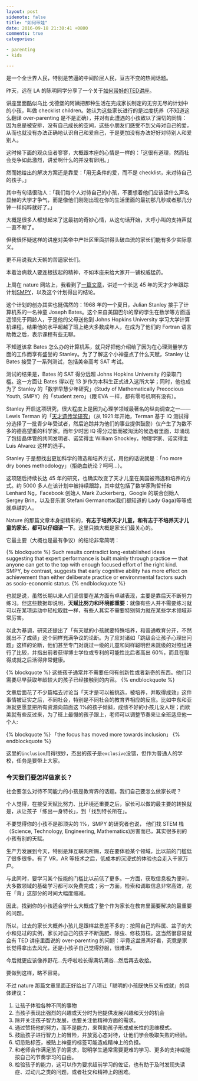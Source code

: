 ```yaml
---
layout: post
sidenote: false
title: "如何带娃"
date: 2016-09-18 21:30:41 +0800
comments: true
categories:

- parenting
- kids

---
```


是一个全世界人民，特别是苦逼的中间阶层人民，亘古不变的热闹话题。

昨天，远在 LA 的陈明同学分享了一个关于[如何带娃的TED讲座](http://www.ted.com/talks/julie_lythcott_haims_how_to_raise_successful_kids_without_over_parenting?utm_source=newsletter_weekly_2016-09-17&utm_campaign=newsletter_weekly&utm_medium=email&utm_content=talk_of_the_week_button&from=timeline&isappinstalled=0#t-318006)。

讲座里面酷似乌比·戈德堡的阿姨把那种生活在完成家长制定的无穷无尽的计划中的小孩，叫做 checklist children。她认为这些家长进行的是过度抚养（不知道这么翻译 over-parenting 是不是正确），并对有此遭遇的小孩致以了深切的同情：因为总是被安排，没有自己成长的空间，这些小朋友们感受不到父母对自己的爱，从而也就没有办法正确地认识自己和爱自己，于是更加没有办法好好对待别人和爱别人。

这时候下面的观众应者寥寥，大概跟本座的心情是一样的：「这很有道理，然而社会竞争如此激烈，讲爱啊什么的并没有卵用。」

然而她给出的解决方案还是靠爱：「用无条件的爱，而不是 checklist，来对待自己的孩子。」

其中有句话很动人：「我们每个人对待自己的小孩，不要想着他们应该读什么声名显赫的大学才争气，而是像他们刚刚出现在你的生活里面的最初那几秒或者那几分钟一样纯粹就好了。」

大概是很多人都想起来了这最初的奇妙心情，从这句话开始，大呼小叫的支持声就一直不断了。

但我很怀疑这样的讲座对美帝中产社区里面拼得头破血流的家长们能有多少实际意义。

更不用说我大天朝的苦逼家长们。

本着治病救人要连根拔起的精神，不如本座来给大家开一铺权威猛药。

上周在 nature 网站上，我看到了[一篇文章](http://www.nature.com/news/how-to-raise-a-genius-lessons-from-a-45-year-study-of-super-smart-children-1.20537)，讲述一个长达 45 年的天才少年跟踪计划[SMPY](https://my.vanderbilt.edu/smpy)，以及这个计划得出的结论。

这个计划的创办其实也挺偶然的：1968 年的一个夏日，Julian Stanley 接手了计算机系的一名神童 Joseph Bates。这个来自美国巴尔的摩的学生在数学等方面遥遥领先于同龄人，于是他的父母送他到 Johns Hopkins University 学习大学计算机课程。结果他的水平超越了班上绝大多数成年人，在成为了他们的 Fortran 语言助教之后，表示课程有些无聊。

不知道该拿 Bates 怎么办的计算机系，就只好把他介绍给了因为在心理测量学方面的工作而享有盛誉的 Stanley。为了了解这个小神童点了什么天赋，Stanley 让 Bates 接受了一系列测试，包括美帝高考 SAT 考试。

测试的结果是，Bates 的 SAT 得分远超 Johns Hopkins University 的录取门槛。这一方面让 Bates 得以在 13 岁作为本科生正式进入这所大学；同时，他也成为了 Stanley 的「数学早慧少年研究」(Study of Mathematically Precocious Youth, SMPY）的「student zero」（跟 EVA 一样，都有零号机啊有没有）。

Stanley 开启这项研究，很大程度上是因为心理学领域最著名的纵向调查之一——Lewis Terman 的「[天才遗传学研究](http://www.nature.com/news/long-term-research-slow-science-1.12623)」（从 1921 年开始，Terman 基于 IQ 测试得分选择了一批青少年受试者，然后追踪并为他们的事业提供鼓励）仅产生了为数不多的德高望重的科学家。而年少时因 IQ 得分过低而被淘汰的候选者里面，却涌现了包括晶体管的共同发明者、诺奖得主 William Shockley，物理学家、诺奖得主 Luis Alvarez 这样的选手。

Stanley 于是想找出更加科学的筛选和培养方式，用他的话说就是：「no more dry bones methodology」（拒绝血统论？呵呵...）。

这项随后持续长达 45 年的研究，也确实改变了天才儿童在美国被筛选和培养的方式。约 5000 多人在该计划中被持续跟踪，其中就包括了数学家陶哲轩和 Lenhard Ng，Facebook 创始人 Mark Zuckerberg，Google 的联合创始人 Sergey Brin，以及音乐家 Stefani Germanotta(我们都知道的 Lady Gaga)等等成就卓越的人。

Nature 的那篇文章本身挺精彩的，**有志于培养天才儿童，和有志于不培养天才儿童的家长，都可以仔细读一下**。这里只摘大概是家长们最关心的。

它最主要（大概也是最有争议）的结论非常简明：


{% blockquote %}
Such results contradict long-established ideas suggesting that expert performance is built mainly through practice — that anyone can get to the top with enough focused effort of the right kind. SMPY, by contrast, suggests that early cognitive ability has more effect on achievement than either deliberate practice or environmental factors such as socio-economic status.
{% endblockquote %}

也就是说，虽然长期以来人们坚信要在某方面有卓越表现，主要是靠后天不断努力练习。但这些数据却说明，**天赋比努力和环境都重要**：就像有些人并不需要练习就可以在某项运动中轻松取胜一样，有些人其实不需要特别努力就在某些学术领域非常厉害。

以此为基调，研究还提出了「有天赋的小孩就要特殊培养，和普通教育分开，不然就出不了成绩」这个同样充满争议的论断。为了应对诸如「跳级会让孩子心理出问题」这样的论断，他们甚至专门对跳过一级的儿童和同样聪明但未跳级的对照组进行了比较，并指出前者获得博士学位或专利的可能性比后者高出 60%，而且在取得成就之后活得非常健康。


{% blockquote %}
这些孩子通常并不需要任何有创新性或者新奇的东西。他们只需要尽早获取年龄较大的孩子已经接触到的内容。
{% endblockquote %}

文章后面花了不少篇幅去讨论当「天才是可以被挑选，被培养，并取得成效」这件事情被证实之后，不同社会，特别是不同社会的教育界相应的反应。比如中东和亚洲就更愿意把所有资源向前面这 1%的孩子倾斜，成绩不好的小孩儿没人理；而欧美就有些反过来，为了班上最慢的孩子跟上，老师可以调整节奏来让全班适应他一个人:

{% blockquote %}
「the focus has moved more towards inclusion」
{% endblockquote %}

这里的`inclusion`用得很妙，杰出的孩子是`exclusive`没错，但作为普通人的学校，任务是要带上大家。

### 今天我们要怎样做家长？

社会要怎么对待不同能力的小孩是教育界的话题。我们自己要怎么做家长呢？

个人觉得，在接受天赋比努力、比环境还重要之后，家长可以做的最主要的转换就是，从让孩子「练出一身特长」，到「找到特长所在」。

不要觉得你的小孩不是那顶尖的 1%，SMPY 的研究者也说， 他们找 STEM 栈（Science, Technology, Engineering, Mathematics)厉害而已，其实很多别的小孩有别的天赋。

生产力发展到今天，特别是拜互联网所赐，现在要体验某个领域，比以前的门槛低了很多很多。有了 VR，AR 等技术之后，低成本的沉浸式的体验也会走入千家万户。

与此同时，要学习某个技能的门槛比以前低了更多。一方面，获取信息极为便利，大多数领域的基础学习都可以免费完成；另一方面，检索和调取信息非常高效，花在「背」这部分的时间大幅度缩减。

因此，找到你的小孩适合学什么大概成了整个作为家长在教育里面要解决的最重要的问题。

所以，过去的家长大概养小孩儿是跟样盆景差不多的：按照自己的科属、盆子的大小和见过的实例，家长对自己的孩子不断施肥、除虫、修枝剪枝。这当然很容易就会有 TED 讲座里面说的 over-parenting 的问题：毕竟这盆景再好看，究竟是家长觉得拿出去风光，还是小孩子自己觉得舒服，很难讲。

今后就更应该像养野花...先呼啦啦长得满坑满谷...然后再去收拾。

要做到这样，略不容易。

不过 nature 那篇文章里面正好给出了八项让「聪明的小孩既快乐又有成就」的具体建议：

1. 让孩子体验各种不同的事物
2. 当孩子表现出强烈的兴趣或天分时为他提供发展兴趣和天分的机会
3. 除开关注孩子智力发展，也要关注他精神方面的需求。
4. 通过赞扬他的努力，而不是能力，来帮助孩子形成成长性的思维模式。
5. 鼓励孩子进行智力上的冒险，并放宽心态对待，让他们学会吸取失败的经验。
6. 切忌贴标签，被贴上神童的标签可能造成精神上的负担。
7. 和老师合作满足孩子的需求，聪明学生通常需要更难的学习、更多的支持或能按自己的节奏学习的自由。
8. 检验孩子的能力，这可以作为要求超前学习的佐证，也有助于及时发现失读症、过动儿之类的问题，或者社交和精神上的困难。

